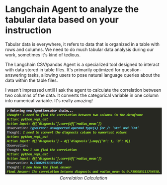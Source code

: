 # Langchain Agent to analyze the tabular data based on your instruction

Tabular data is everywhere, it refers to data that is organized in a table with rows and columns. We need to do much tabular data analysis during our work, sometimes it's kind of tedious.

The Langchain CSV/pandas Agent is a specialized tool designed to interact with data stored in table files. It's primarily optimized for question-answering tasks, allowing users to pose natural language queries about the data within the table files.





I wasn't impressed untill I ask the agent to calculate the correlation between two columns of the data. It converts the categorical variable in one column into numerical variable. It's really amazing! 


<p align="center">
<img src="imgs/agent.png" alt="schema" width="800"/>
<br>
<em>Correlation Calculation</em></p>
